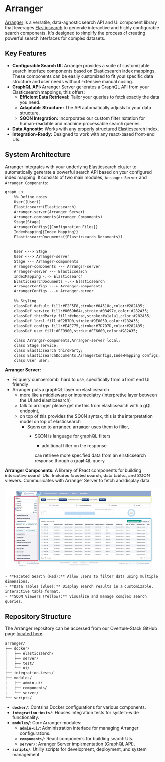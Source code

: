 # Arranger

[Arranger](https://github.com/overture-stack/arranger) is a versatile, data-agnostic search API and UI component library that leverages [Elasticsearch](https://www.elastic.co/guide/en/elasticsearch/reference/current/mapping.html) to generate interactive and highly configurable search components. It's designed to simplify the process of creating powerful search interfaces for complex datasets.

## Key Features 

- **Configurable Search UI:** Arranger provides a suite of customizable search interface components based on Elasticsearch index mappings, These components can be easily customized to fit your specific data structure and user needs without extensive manual coding.
- **GraphQL API:** Arranger Server generates a GraphQL API from your Elasticsearch mappings, this offers:
    - **Efficient Data Retrieval:** Tailor your queries to fetch exactly the data you need.
    - **Adaptable Structure:** The API automatically adjusts to your data structure.
    - **SQON Integration:** Incorporates our custom filter notation for human-readable and machine-processable search queries.
- **Data Agnostic:** Works with any properly structured Elasticsearch index.
- **Integration-Ready:** Designed to work with any react-based front-end UIs.

## System Architecture

Arranger integrates with your underlying Elasticsearch cluster to automatically generate a powerful search API based on your configured index mapping. It consists of two main modules, `Arranger Server` and `Arranger Components`:

```mermaid
graph LR
    %% Define nodes
    User((User))
    Elasticsearch(Elasticsearch)
    Arranger-server(Arranger Server)
    Arranger-components(Arranger Components)
    Stage(Stage)
    ArrangerConfigs{{Configuration Files}}
    IndexMapping{{Index Mapping}}
    ElasticsearchDocuments{{Elasticsearch Documents}}

    
    User <--> Stage
    User <--> Arranger-server
    Stage --- Arranger-components
    Arranger-components --- Arranger-server
    Arranger-server --- Elasticsearch
    IndexMapping -.-> Elasticsearch
    ElasticsearchDocuments -.-> Elasticsearch
    ArrangerConfigs -.-> Arranger-components
    ArrangerConfigs -.-> Arranger-server

    %% Styling
    classDef default fill:#F2F5F8,stroke:#04518c,color:#282A35;
    classDef service fill:#0669b64e,stroke:#03497e,color:#282A35;
    classDef thirdParty fill:#ebeced,stroke:#a1a1a1,color:#282A35;
    classDef local fill:#E2B7D0,stroke:#9E005D,color:#282A35;
    classDef configs fill:#E4E775,stroke:#7D7D7D,color:#282A35;
    classDef user fill:#FF9900,stroke:#FF6600,color:#282A35;

    class Arranger-components,Arranger-server local;
    class Stage service;
    class Elasticsearch thirdParty;
    class ElasticsearchDocuments,ArrangerConfigs,IndexMapping configs;
    class User user;
```

**Arranger Server:** 

- Es query cumbersomb, hard to use, specifically from a front end UI friendly
- Arranger puts a graphQL layer on elasticsearch 
    - more like a middleware or intermediatry (interpretive layer between the UI and elasticsearch)
    - talk to arranger please get me this from elasticsearch with a gQL endpoint, 
    - on top of this provides the SQON syntax, this is the interpretation model on top of elasticsearch 
        - Sqons go to arranger, arranger uses them to filter,
            - SQON is language for graphQL filters 
                - additional filter on the response

                can retrieve more specified data from an elasticsearch response though a graphQL query 

**Arranger Components:** A library of React components for building interactive search UIs. Includes faceted search, data tables, and SQON viewers. Communicates with Arranger Server to fetch and display data.

![Arranger Components Example](./assets/arrangercomponents.jpg)

    - **Faceted Search (Red):** Allow users to filter data using multiple dimensions.
    - **Data Tables (Blue):** Display search results in a customizable, interactive table format.
    - **SQON Viewers (Yellow):** Visualize and manage complex search queries.

## Repository Structure

The Arranger repository can be accessed from our Overture-Stack GitHub page [located here](https://github.com/overture-stack/arranger).

```
arranger/
├── docker/
│   ├── elasticsearch/
│   ├── server/
│   ├── test/
│   └── ui/
├── integration-tests/
├── modules/
│   ├── admin-ui/
│   ├── components/
│   └── server/
└── scripts/
```

- **`docker/`**: Contains Docker configurations for various components.
- **`integration-tests/`**: Houses integration tests for system-wide functionality.
- **`modules`/**: Core Arranger modules:
  - **`admin-ui/`**: Administration interface for managing Arranger configurations.
  - **`components/`**: React components for building search UIs.
  - **`server/`**: Arranger Server implementation (GraphQL API).
- **`scripts/`**: Utility scripts for development, deployment, and system management.

